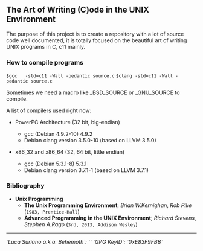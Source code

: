 ## The Art of Writing (C)ode in the UNIX Environment

The purpose of this project is to create a repository with a lot of source
code well documented, it is totally focused on the beautiful art of writing 
UNIX programs in C, c11 mainly.

### How to compile programs

`$gcc   -std=c11 -Wall -pedantic source.c`
`$clang -std=c11 -Wall -pedantic source.c`

Sometimes we need a macro like _BSD_SOURCE or _GNU_SOURCE to compile.

A list of compilers used right now:

* PowerPC Architecture (32 bit, big-endian)
  * gcc (Debian 4.9.2-10) 4.9.2
  * Debian clang version 3.5.0-10 (based on LLVM 3.5.0)

* x86_32 and x86_64 (32, 64 bit, little endian)
  * gcc (Debian 5.3.1-8) 5.3.1
  * Debian clang version 3.7.1-1 (based on LLVM 3.7.1)

### Bibliography

- **Unix Programming**
  * **The Unix Programming Environment**; *Brian W.Kernighan*, *Rob Pike* (`1983, Prentice-Hall`)
  * **Advanced Programming in the UNIX Environment**; *Richard Stevens*, *Stephen A.Rago* (`3rd, 2013, Addison Wesley`)

<hr />

<address>`Luca Suriano a.k.a. Behemoth`: `<behemoth _at_ autistici _dot_ org>`
`GPG KeyID`: `0xE83F9FBB`</address>
